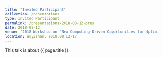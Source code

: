 ```yaml
---
title: "Invited Participant"
collection: presentations
type: Invited Participant
permalink: /presentations/2018-08-12-pres
date: 2018-08-12
venue: '2018 Workshop on "New Computing-Driven Opportunities for Optimization"'
location: Wuyishan, 2018.08.12-17
---
```


This talk is about {{ page.title }}.
